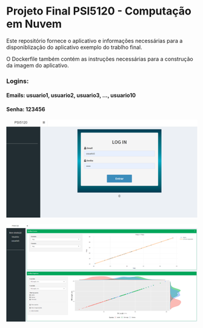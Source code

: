
# Projeto Final PSI5120 - Computação em Nuvem

Este repositório fornece o aplicativo e informações necessárias para a disponiblização do aplicativo exemplo do trablho final.

O Dockerfile também contém as instruções necessárias para a construção da imagem do aplicativo.

### Logins: <br>
#### Emails: usuario1, usuario2, usuario3, ..., usuario10 <br>
#### Senha: 123456

![LOGIN](https://github.com/wesleyloubar/TrabalhoFinalComputacaoEmNuvem/blob/main/imagens/login.PNG?raw=true)

![INTERFACE](https://github.com/wesleyloubar/TrabalhoFinalComputacaoEmNuvem/blob/main/imagens/interface.PNG?raw=true)
